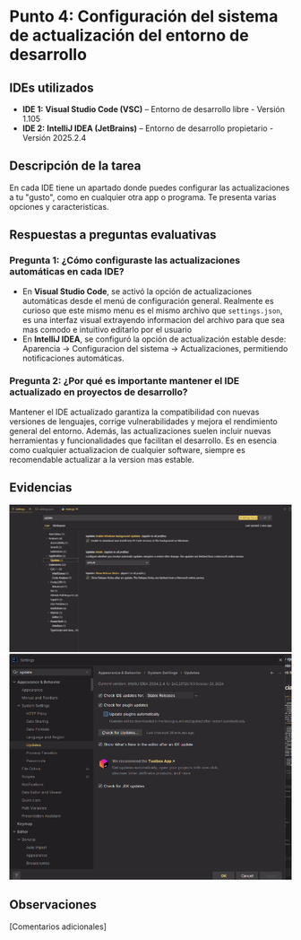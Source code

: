 # Punto 4: Configuración del sistema de actualización del entorno de desarrollo

## IDEs utilizados
- **IDE 1:** **Visual Studio Code (VSC)** – Entorno de desarrollo libre - Versión 1.105
- **IDE 2:** **IntelliJ IDEA (JetBrains)** – Entorno de desarrollo propietario - Versión 2025.2.4

## Descripción de la tarea
En cada IDE tiene un apartado donde puedes configurar las actualizaciones a tu "gusto", como en cualquier otra app o programa. Te presenta varias opciones y caracteristicas.

## Respuestas a preguntas evaluativas

### Pregunta 1: ¿Cómo configuraste las actualizaciones automáticas en cada IDE?
- En **Visual Studio Code**, se activó la opción de actualizaciones automáticas desde el menú de configuración general. Realmente es curioso que este mismo menu es el mismo archivo que `settings.json`,
  es una interfaz visual extrayendo informacion del archivo para que sea mas comodo e intuitivo editarlo por el usuario
- En **IntelliJ IDEA**, se configuró la opción de actualización estable desde: Aparencia → Configuracion del sistema → Actualizaciones, permitiendo notificaciones automáticas.

### Pregunta 2: ¿Por qué es importante mantener el IDE actualizado en proyectos de desarrollo?
Mantener el IDE actualizado garantiza la compatibilidad con nuevas versiones de lenguajes, corrige vulnerabilidades y mejora el rendimiento general del entorno. Además, las actualizaciones suelen
incluir nuevas herramientas y funcionalidades que facilitan el desarrollo. Es en esencia como cualquier actualizacion de cualquier software, siempre es recomendable actualizar a la version mas estable.

## Evidencias
![Captura de pantalla 2025-10-26 181941.png](capturas%2FCaptura%20de%20pantalla%202025-10-26%20181941.png)
![Captura de pantalla 2025-10-26 182026.png](capturas%2FCaptura%20de%20pantalla%202025-10-26%20182026.png)


## Observaciones
[Comentarios adicionales]